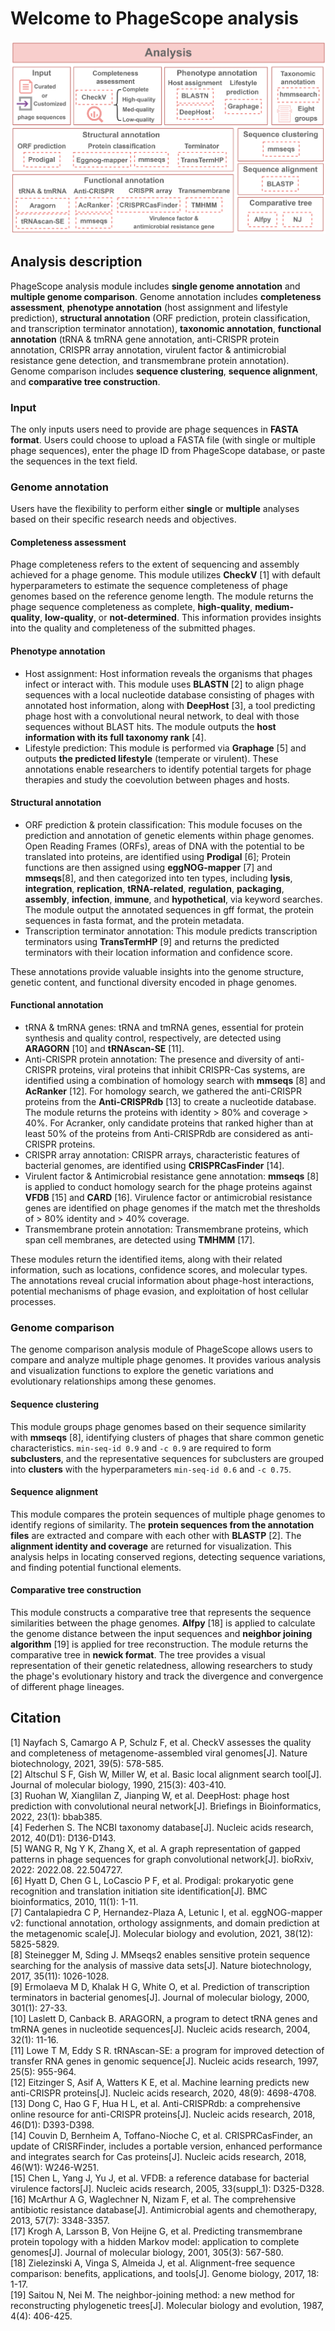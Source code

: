# Welcome to PhageScope analysis

![image](https://github.com/deepomicslab/PhageScope/blob/main/Figures/analysis.png)

## Analysis description
PhageScope analysis module includes **single genome annotation** and **multiple genome comparison**. Genome annotation includes **completeness assessment**, **phenotype annotation** (host assignment and lifestyle prediction), **structural annotation** (ORF prediction, protein classification, and transcription terminator annotation), **taxonomic annotation**, **functional annotation** (tRNA & tmRNA gene annotation, anti-CRISPR protein annotation, CRISPR array annotation, virulent factor & antimicrobial resistance gene detection, and transmembrane protein annotation). Genome comparison includes **sequence clustering**, **sequence alignment**, and **comparative tree construction**.

### Input
The only inputs users need to provide are phage sequences in **FASTA format**. Users could choose to upload a FASTA file (with single or multiple phage sequences), enter the phage ID from PhageScope database, or paste the sequences in the text field.

### Genome annotation
Users have the flexibility to perform either **single** or **multiple** analyses based on their specific research needs and objectives. 

#### Completeness assessment
Phage completeness refers to the extent of sequencing and assembly achieved for a phage genome. This module utilizes **CheckV** [1] with default hyperparameters to estimate the sequence completeness of phage genomes based on the reference genome length. The module returns the phage sequence completeness as complete, **high-quality**, **medium-quality**, **low-quality**, or **not-determined**. This information provides insights into the quality and completeness of the submitted phages.

#### Phenotype annotation
+ Host assignment: Host information reveals the organisms that phages infect or interact with. This module uses **BLASTN** [2] to align phage sequences with a local nucleotide database consisting of phages with annotated host information, along with **DeepHost** [3], a tool predicting phage host with a convolutional neural network, to deal with those sequences without BLAST hits. The module outputs the **host information with its full taxonomy rank** [4].
+ Lifestyle prediction: This module is performed via **Graphage** [5] and outputs **the predicted lifestyle** (temperate or virulent).
These annotations enable researchers to identify potential targets for phage therapies and study the coevolution between phages and hosts.

#### Structural annotation
+ ORF prediction & protein classification: This module focuses on the prediction and annotation of genetic elements within phage genomes. Open Reading Frames (ORFs), areas of DNA with the potential to be translated into proteins, are identified using **Prodigal** [6]; Protein functions are then assigned using **eggNOG-mapper** [7] and **mmseqs**[8], and then categorized into ten types, including **lysis**, **integration**, **replication**, **tRNA-related**, **regulation**, **packaging**, **assembly**, **infection**, **immune**, and **hypothetical**, via keyword searches. The module output the annotated sequences in gff format, the protein sequences in fasta format, and the protein metadata.
+ Transcription terminator annotation: This module predicts transcription terminators using **TransTermHP** [9] and returns the predicted terminators with their location information and confidence score.

These annotations provide valuable insights into the genome structure, genetic content, and functional diversity encoded in phage genomes.  

#### Functional annotation
+ tRNA & tmRNA genes: tRNA and tmRNA genes, essential for protein synthesis and quality control, respectively, are detected using **ARAGORN** [10] and **tRNAscan-SE** [11].
+ Anti-CRISPR protein annotation: The presence and diversity of anti-CRISPR proteins, viral proteins that inhibit CRISPR-Cas systems, are identified using a combination of homology search with **mmseqs** [8] and **AcRanker** [12]. For homology search, we gathered the anti-CRISPR proteins from the **Anti-CRISPRdb** [13] to create a nucleotide database. The module returns the proteins with identity > 80% and coverage > 40%. For Acranker, only candidate proteins that ranked higher than at least 50% of the proteins from Anti-CRISPRdb are considered as anti-CRISPR proteins.
+ CRISPR array annotation: CRISPR arrays, characteristic features of bacterial genomes, are identified using **CRISPRCasFinder** [14].
+ Virulent factor & Antimicrobial resistance gene annotation: **mmseqs** [8] is applied to conduct homology search for the phage proteins against **VFDB** [15] and **CARD** [16]. Virulence factor or antimicrobial resistance genes are identified on phage genomes if the match met the thresholds of > 80% identity and > 40% coverage.
+ Transmembrane protein annotation: Transmembrane proteins, which span cell membranes, are detected using **TMHMM** [17].

These modules return the identified items, along with their related information, such as locations, confidence scores, and molecular types. The annotations reveal crucial information about phage-host interactions, potential mechanisms of phage evasion, and exploitation of host cellular processes.  

### Genome comparison
The genome comparison analysis module of PhageScope allows users to compare and analyze multiple phage genomes. It provides various analysis and visualization functions to explore the genetic variations and evolutionary relationships among these genomes.  

#### Sequence clustering
This module groups phage genomes based on their sequence similarity with **mmseqs** [8], identifying clusters of phages that share common genetic characteristics. ``min-seq-id 0.9`` and ``-c 0.9`` are required to form **subclusters**, and the representative sequences for subclusters are grouped into **clusters** with the hyperparameters ``min-seq-id 0.6`` and ``-c 0.75``.

#### Sequence alignment
This module compares the protein sequences of multiple phage genomes to identify regions of similarity. The **protein sequences from the annotation files** are extracted and compare with each other with **BLASTP** [2]. The **alignment identity and coverage** are returned for visualization. This analysis helps in locating conserved regions, detecting sequence variations, and finding potential functional elements.

#### Comparative tree construction
This module constructs a comparative tree that represents the sequence similarities between the phage genomes. **Alfpy** [18] is applied to calculate the genome distance between the input sequences and **neighbor joining algorithm** [19] is applied for tree reconstruction. The module returns the comparative tree in **newick format**. The tree provides a visual representation of their genetic relatedness, allowing researchers to study the phage's evolutionary history and track the divergence and convergence of different phage lineages.

## Citation
[1] Nayfach S, Camargo A P, Schulz F, et al. CheckV assesses the quality and completeness of metagenome-assembled viral genomes[J]. Nature biotechnology, 2021, 39(5): 578-585.  
[2] Altschul S F, Gish W, Miller W, et al. Basic local alignment search tool[J]. Journal of molecular biology, 1990, 215(3): 403-410.  
[3] Ruohan W, Xianglilan Z, Jianping W, et al. DeepHost: phage host prediction with convolutional neural network[J]. Briefings in Bioinformatics, 2022, 23(1): bbab385.   
[4] Federhen S. The NCBI taxonomy database[J]. Nucleic acids research, 2012, 40(D1): D136-D143.  
[5] WANG R, Ng Y K, Zhang X, et al. A graph representation of gapped patterns in phage sequences for graph convolutional network[J]. bioRxiv, 2022: 2022.08. 22.504727.   
[6] Hyatt D, Chen G L, LoCascio P F, et al. Prodigal: prokaryotic gene recognition and translation initiation site identification[J]. BMC bioinformatics, 2010, 11(1): 1-11.  
[7] Cantalapiedra C P, Hernandez-Plaza A, Letunic I, et al. eggNOG-mapper v2: functional annotation, orthology assignments, and domain prediction at the metagenomic scale[J]. Molecular biology and evolution, 2021, 38(12): 5825-5829.  
[8] Steinegger M, Sding J. MMseqs2 enables sensitive protein sequence searching for the analysis of massive data sets[J]. Nature biotechnology, 2017, 35(11): 1026-1028.  
[9] Ermolaeva M D, Khalak H G, White O, et al. Prediction of transcription terminators in bacterial genomes[J]. Journal of molecular biology, 2000, 301(1): 27-33.  
[10] Laslett D, Canback B. ARAGORN, a program to detect tRNA genes and tmRNA genes in nucleotide sequences[J]. Nucleic acids research, 2004, 32(1): 11-16.  
[11] Lowe T M, Eddy S R. tRNAscan-SE: a program for improved detection of transfer RNA genes in genomic sequence[J]. Nucleic acids research, 1997, 25(5): 955-964.  
[12] Eitzinger S, Asif A, Watters K E, et al. Machine learning predicts new anti-CRISPR proteins[J]. Nucleic acids research, 2020, 48(9): 4698-4708.  
[13] Dong C, Hao G F, Hua H L, et al. Anti-CRISPRdb: a comprehensive online resource for anti-CRISPR proteins[J]. Nucleic acids research, 2018, 46(D1): D393-D398.  
[14] Couvin D, Bernheim A, Toffano-Nioche C, et al. CRISPRCasFinder, an update of CRISRFinder, includes a portable version, enhanced performance and integrates search for Cas proteins[J]. Nucleic acids research, 2018, 46(W1): W246-W251.  
[15] Chen L, Yang J, Yu J, et al. VFDB: a reference database for bacterial virulence factors[J]. Nucleic acids research, 2005, 33(suppl\_1): D325-D328.  
[16] McArthur A G, Waglechner N, Nizam F, et al. The comprehensive antibiotic resistance database[J]. Antimicrobial agents and chemotherapy, 2013, 57(7): 3348-3357.  
[17] Krogh A, Larsson B, Von Heijne G, et al. Predicting transmembrane protein topology with a hidden Markov model: application to complete genomes[J]. Journal of molecular biology, 2001, 305(3): 567-580.  
[18] Zielezinski A, Vinga S, Almeida J, et al. Alignment-free sequence comparison: benefits, applications, and tools[J]. Genome biology, 2017, 18: 1-17.  
[19] Saitou N, Nei M. The neighbor-joining method: a new method for reconstructing phylogenetic trees[J]. Molecular biology and evolution, 1987, 4(4): 406-425.  
